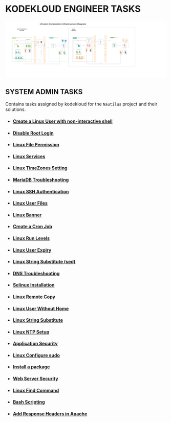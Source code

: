 # KODEKLOUD ENGINEER TASKS

![Project Nautilus Application Architecture](Kodekloud%20engineer.png)

## SYSTEM ADMIN TASKS

Contains tasks assigned by kodekloud for the `Nautilus` project and their solutions.

- #### [Create a Linux User with non-interactive shell](./kodekloud-sys-admin/Create%20a%20Linux%20User%20with%20non-interactive%20shell/)

- #### [Disable Root Login](./kodekloud-sys-admin/Disable%20Root%20Login/)

- #### [Linux File Permission](./kodekloud-sys-admin/Linux%20File%20Permission/)

- #### [Linux Services](./kodekloud-sys-admin/Linux%20Services/)

- #### [Linux TimeZones Setting](./kodekloud-sys-admin/Linux%20TimeZones%20Setting/)

- #### [MariaDB Troubleshooting](./kodekloud-sys-admin/MariaDB%20Troubleshooting/)

- #### [Linux SSH Authentication](./kodekloud-sys-admin/Linux%20SSH%20Authentication/)

- #### [Linux User Files](./kodekloud-sys-admin/Linux%20User%20Files/)

- #### [Linux Banner](./kodekloud-sys-admin/Linux%20Banner/)

- #### [Create a Cron Job](./kodekloud-sys-admin/Create%20a%20Cron%20Job/)

- #### [Linux Run Levels](./kodekloud-sys-admin/Linux%20Run%20Levels/)

- #### [Linux User Expiry](./kodekloud-sys-admin/Linux%20User%20Expiry/)

- #### [Linux String Substitute (sed)](<./kodekloud-sys-admin/Linux%20String%20Substitute%20(sed)/>)

- #### [DNS Troubleshooting](./kodekloud-sys-admin/DNS%20Troubleshooting/)

- #### [Selinux Installation](./kodekloud-sys-admin/Selinux%20Installation/)

- #### [Linux Remote Copy](./kodekloud-sys-admin/Linux%20Remote%20Copy/)

- #### [Linux User Without Home](./kodekloud-sys-admin/Linux%20User%20Without%20Home/)

- #### [Linux String Substitute](./kodekloud-sys-admin/Linux%20String%20Substitute/)

- #### [Linux NTP Setup](./kodekloud-sys-admin/Linux%20NTP%20Setup/)

- #### [Application Security](./kodekloud-sys-admin/Application%20Security/)

- #### [Linux Configure sudo](./kodekloud-sys-admin/Linux%20Configure%20sudo/)

- #### [Install a package](./kodekloud-sys-admin/Install%20a%20package/)

- #### [Web Server Security](./kodekloud-sys-admin/Web%20Server%20Security/)

- #### [Linux Find Command](./kodekloud-sys-admin/Linux%20Find%20Command/)

- #### [Bash Scripting](./kodekloud-sys-admin/Bash%20Scripting/)

- #### [Add Response Headers in Apache](./kodekloud-sys-admin/Add%20Response%20Headers%20in%20Apache/)
